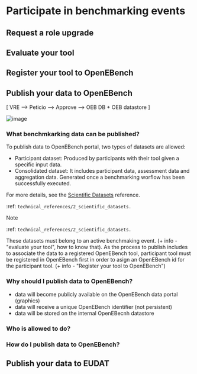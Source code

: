# Participate in benchmarking events

Request a role upgrade
----------------------

Evaluate your tool
------------------

Register your tool to OpenEBench
-------------------------------

Publish your data to OpenEBench
-------------------------------

[ VRE --> Peticio --> Approve --> OEB DB + OEB datastore ]

![image](https://user-images.githubusercontent.com/63742994/114532967-adf71c80-9c4d-11eb-8edd-53139035b105.png)


### What benchmkarking data can be published?
To publish data to OpenEBench portal, two types of datasets are allowed:
- Participant dataset: Produced by participants with their tool given a specific input data.
- Consolidated dataset: It includes participant data, assessment data and aggregation data. Generated once a benchmarking worflow has been successfully executed.

For more details, see the [Scientific Datasets](https://openebench.readthedocs.io/en/dev/technical_references/2_scientific_datasets.html#datasets-types-and-cross-references) reference.

:ref: `technical_references/2_scientific_datasets.`

Note

:ref: `technical_references/2_scientific_datasets.`


These datasets must belong to an active benchmaking event. (+ info - "evaluate your tool", how to know that).
As the process to publish includes to associate the data to a registered OpenEBench tool, participant tool must be registered in OpenEBench first in order to asign an OpenEBench id for the participant tool. 
(+ info - "Register your tool to OpenEBench")

### Why should I publish data to OpenEBench?

- data will become publicly available on the OpenEBench data portal (graphics)
- data will receive a unique OpenEBench identifier (not persistent)
- data will be stored on the internal OpenEBecnh datastore

### Who is allowed to do?

### How do I publish data to OpenEBench?

Publish your data to EUDAT
--------------------------
